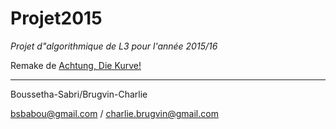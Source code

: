 Projet2015
=======
*Projet d"algorithmique de L3 pour l'année 2015/16*

Remake de [Achtung, Die Kurve!](https://en.wikipedia.org/wiki/Achtung,_die_Kurve!)

-----------------------------------------------------------------------
Boussetha-Sabri/Brugvin-Charlie

bsbabou@gmail.com / charlie.brugvin@gmail.com

